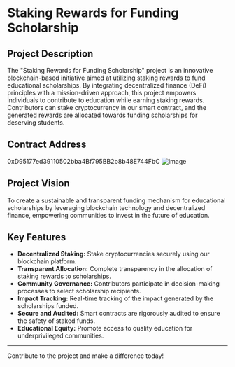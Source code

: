# Staking Rewards for Funding Scholarship

## Project Description
The "Staking Rewards for Funding Scholarship" project is an innovative blockchain-based initiative aimed at utilizing staking rewards to fund educational scholarships. By integrating decentralized finance (DeFi) principles with a mission-driven approach, this project empowers individuals to contribute to education while earning staking rewards. Contributors can stake cryptocurrency in our smart contract, and the generated rewards are allocated towards funding scholarships for deserving students.

## Contract Address
0xD95177ed39110502bba4Bf795BB2b8b48E744FbC
![image](https://github.com/user-attachments/assets/6bee155f-71a8-49ee-8d1a-f7692f7878e9)


## Project Vision
To create a sustainable and transparent funding mechanism for educational scholarships by leveraging blockchain technology and decentralized finance, empowering communities to invest in the future of education.

## Key Features
- **Decentralized Staking:** Stake cryptocurrencies securely using our blockchain platform.
- **Transparent Allocation:** Complete transparency in the allocation of staking rewards to scholarships.
- **Community Governance:** Contributors participate in decision-making processes to select scholarship recipients.
- **Impact Tracking:** Real-time tracking of the impact generated by the scholarships funded.
- **Secure and Audited:** Smart contracts are rigorously audited to ensure the safety of staked funds.
- **Educational Equity:** Promote access to quality education for underprivileged communities.

---
Contribute to the project and make a difference today!
